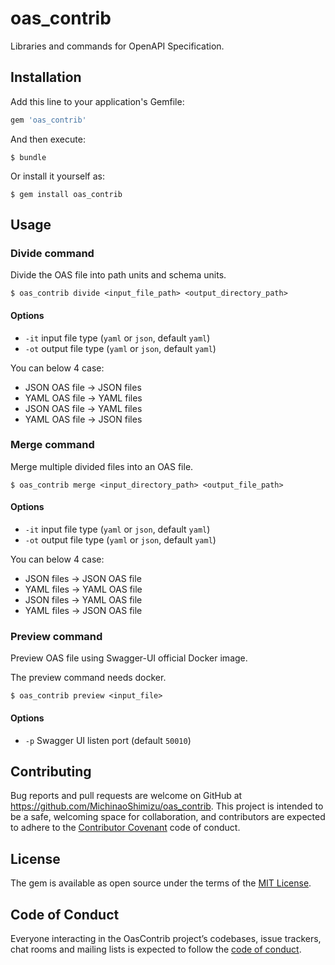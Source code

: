 # oas_contrib

Libraries and commands for OpenAPI Specification.

## Installation

Add this line to your application's Gemfile:

```ruby
gem 'oas_contrib'
```

And then execute:

    $ bundle

Or install it yourself as:

    $ gem install oas_contrib

## Usage

### Divide command

Divide the OAS file into path units and schema units.

`$ oas_contrib divide <input_file_path> <output_directory_path>`

#### Options

* `-it` input file type (`yaml` or `json`, default `yaml`)
* `-ot` output file type (`yaml` or `json`, default `yaml`)

You can below 4 case:

* JSON OAS file -> JSON files
* YAML OAS file -> YAML files
* JSON OAS file -> YAML files
* YAML OAS file -> JSON files

### Merge command

Merge multiple divided files into an OAS file.

`$ oas_contrib merge <input_directory_path> <output_file_path>`

#### Options

* `-it` input file type (`yaml` or `json`, default `yaml`)
* `-ot` output file type (`yaml` or `json`, default `yaml`)

You can below 4 case:

* JSON files -> JSON OAS file
* YAML files -> YAML OAS file
* JSON files -> YAML OAS file
* YAML files -> JSON OAS file

### Preview command

Preview OAS file using Swagger-UI official Docker image.

The preview command needs docker.

`$ oas_contrib preview <input_file>`

#### Options

* `-p` Swagger UI listen port (default `50010`)


## Contributing

Bug reports and pull requests are welcome on GitHub at https://github.com/MichinaoShimizu/oas_contrib. This project is intended to be a safe, welcoming space for collaboration, and contributors are expected to adhere to the [Contributor Covenant](http://contributor-covenant.org) code of conduct.

## License

The gem is available as open source under the terms of the [MIT License](https://opensource.org/licenses/MIT).

## Code of Conduct

Everyone interacting in the OasContrib project’s codebases, issue trackers, chat rooms and mailing lists is expected to follow the [code of conduct](https://github.com/MichinaoShimizu/oas_contrib/blob/master/CODE_OF_CONDUCT.md).
